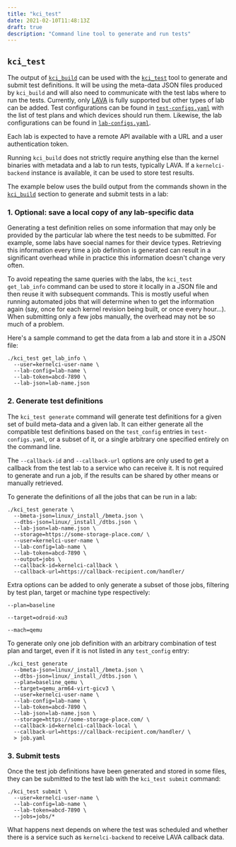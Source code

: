 ```yaml
---
title: "kci_test"
date: 2021-02-10T11:48:13Z
draft: true
description: "Command line tool to generate and run tests"
---
```


## `kci_test`

The output of [`kci_build`](kci_build.md) can be used with the
[`kci_test`](https://github.com/kernelci/kernelci-core/blob/master/kci_test)
tool to generate and submit test definitions.  It will be using the meta-data
JSON files produced by `kci_build` and will also need to communicate with the
test labs where to run the tests.  Currently, only
[LAVA](https://www.lavasoftware.org/) is fully supported but other types of lab
can be added.  Test configurations can be found in
[`test-configs.yaml`](https://github.com/kernelci/kernelci-core/blob/master/test-configs.yaml)
with the list of test plans and which devices should run them.  Likewise, the
lab configurations can be found in
[`lab-configs.yaml`](https://github.com/kernelci/kernelci-core/blob/master/lab-configs.yaml).

Each lab is expected to have a remote API available with a URL and a user
authentication token.

Running `kci_build` does not strictly require anything else than the kernel
binaries with metadata and a lab to run tests, typically LAVA.  If a
`kernelci-backend` instance is available, it can be used to store test results.

The example below uses the build output from the commands shown in the
[`kci_build`](kci_build.md) section to generate and submit tests in a lab:

### 1. Optional: save a local copy of any lab-specific data

Generating a test definition relies on some information that may only be
provided by the particular lab where the test needs to be submitted.  For
example, some labs have soecial names for their device types.  Retrieving this
information every time a job definition is generated can result in a
significant overhead while in practice this information doesn't change very
often.

To avoid repeating the same queries with the labs, the `kci_test get_lab_info`
command can be used to store it locally in a JSON file and then reuse it with
subsequent commands.  This is mostly useful when running automated jobs that
will determine when to get the information again (say, once for each kernel
revision being built, or once every hour...).  When submitting only a few jobs
manually, the overhead may not be so much of a problem.

Here's a sample command to get the data from a lab and store it in a JSON file:

```
./kci_test get_lab_info \
  --user=kernelci-user-name \
  --lab-config=lab-name \
  --lab-token=abcd-7890 \
  --lab-json=lab-name.json
```

### 2. Generate test definitions

The `kci_test generate` command will generate test definitions for a given set
of build meta-data and a given lab.  It can either generate all the compatible
test definitions based on the `test_config` entries in `test-configs.yaml`, or
a subset of it, or a single arbitrary one specified entirely on the command
line.

The `--callback-id` and `--callback-url` options are only used to get a
callback from the test lab to a service who can receive it.  It is not required
to generate and run a job, if the results can be shared by other means or
manually retrieved.

To generate the definitions of all the jobs that can be run in a lab:

```
./kci_test generate \
  --bmeta-json=linux/_install_/bmeta.json \
  --dtbs-json=linux/_install_/dtbs.json \
  --lab-json=lab-name.json \
  --storage=https://some-storage-place.com/ \
  --user=kernelci-user-name \
  --lab-config=lab-name \
  --lab-token=abcd-7890 \
  --output=jobs \
  --callback-id=kernelci-callback \
  --callback-url=https://callback-recipient.com/handler/
```

Extra options can be added to only generate a subset of those jobs, filtering
by test plan, target or machine type respectively:

```
--plan=baseline
```

```
--target=odroid-xu3
```

```
--mach=qemu
```

To generate only one job definition with an arbitrary combination of test plan
and target, even if it is not listed in any `test_config` entry:

```
./kci_test generate
  --bmeta-json=linux/_install_/bmeta.json \
  --dtbs-json=linux/_install_/dtbs.json \
  --plan=baseline_qemu \
  --target=qemu_arm64-virt-gicv3 \
  --user=kernelci-user-name \
  --lab-config=lab-name \
  --lab-token=abcd-7890 \
  --lab-json=lab-name.json \
  --storage=https://some-storage-place.com/ \
  --callback-id=kernelci-callback-local \
  --callback-url=https://callback-recipient.com/handler/ \
  > job.yaml
```

### 3. Submit tests

Once the test job definitions have been generated and stored in some files,
they can be submitted to the test lab with the `kci_test submit` command:

```
./kci_test submit \
  --user=kernelci-user-name \
  --lab-config=lab-name \
  --lab-token=abcd-7890 \
  --jobs=jobs/*
```

What happens next depends on where the test was scheduled and whether there is
a service such as `kernelci-backend` to receive LAVA callback data.
